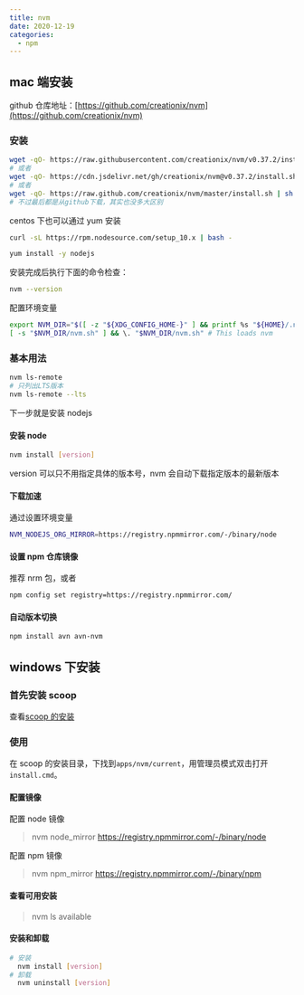 ```yaml
---
title: nvm
date: 2020-12-19
categories:
  - npm
---
```


## mac 端安装

github 仓库地址：[https://github.com/creationix/nvm](https://github.com/creationix/nvm)

### 安装

```bash
wget -qO- https://raw.githubusercontent.com/creationix/nvm/v0.37.2/install.sh | bash
# 或者
wget -qO- https://cdn.jsdelivr.net/gh/creationix/nvm@v0.37.2/install.sh | bash
# 或者
wget -qO- https://raw.github.com/creationix/nvm/master/install.sh | sh
# 不过最后都是从github下载，其实也没多大区别
```

centos 下也可以通过 yum 安装

```bash
curl -sL https://rpm.nodesource.com/setup_10.x | bash -

yum install -y nodejs
```

安装完成后执行下面的命令检查：

```bash
nvm --version
```

配置环境变量

```bash
export NVM_DIR="$([ -z "${XDG_CONFIG_HOME-}" ] && printf %s "${HOME}/.nvm" || printf %s "${XDG_CONFIG_HOME}/nvm")"
[ -s "$NVM_DIR/nvm.sh" ] && \. "$NVM_DIR/nvm.sh" # This loads nvm
```

<!-- more -->

### 基本用法

```bash
nvm ls-remote
# 只列出LTS版本
nvm ls-remote --lts
```

下一步就是安装 nodejs

#### 安装 node

```bash
nvm install [version]
```

version 可以只不用指定具体的版本号，nvm 会自动下载指定版本的最新版本

#### 下载加速

通过设置环境变量

```bash
NVM_NODEJS_ORG_MIRROR=https://registry.npmmirror.com/-/binary/node
```

#### 设置 npm 仓库镜像

推荐 nrm 包，或者

```bash
npm config set registry=https://registry.npmmirror.com/
```

#### 自动版本切换

```bash
npm install avn avn-nvm
```

## windows 下安装

### 首先安装 scoop

查看[scoop 的安装](/share/tools/windows包管理工具.html#scoop)

### 使用

在 scoop 的安装目录，下找到`apps/nvm/current`，用管理员模式双击打开`install.cmd`。

#### 配置镜像

配置 node 镜像

> nvm node_mirror https://registry.npmmirror.com/-/binary/node

配置 npm 镜像

> nvm npm_mirror https://registry.npmmirror.com/-/binary/npm

#### 查看可用安装

> nvm ls available

#### 安装和卸载

```bash
# 安装
  nvm install [version]
# 卸载
  nvm uninstall [version]
```
